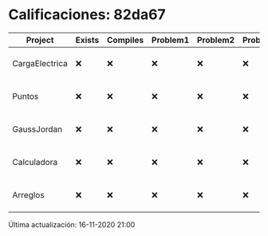 # Calificaciones: 82da67
|Project|Exists|Compiles|Problem1|Problem2|Problem3|Extra|Grade|CommitHash|CommitDate|CheckDate|DueDate|Comments|
|-|-|-|-|-|-|-|-|-|-|-|-|-|
|CargaElectrica|❌|❌|❌|❌|❌|❌|5.0|nan|nan|16-11-2020 21:00:20|19-11-2020 21:00:00|No se encontró el archivo en PracticasComputacionI/CargaElectrica/CargaElectrica.cpp|
|Puntos|❌|❌|❌|❌|❌|❌|5.0|nan|nan|16-11-2020 21:00:19|05-11-2020 21:00:00|No se encontró el archivo en PracticasComputacionI/Puntos/Punto.cpp|
|GaussJordan|❌|❌|❌|❌|❌|❌|5.0|nan|nan|16-11-2020 21:00:18|19-11-2020 21:00:00|No se encontró el archivo en PracticasComputacionI/GaussJordan/GaussJordan.cpp|
|Calculadora|❌|❌|❌|❌|❌|❌|5.0|nan|nan|16-11-2020 21:00:17|15-10-2020 21:00:00|No se encontró el archivo en PracticasComputacionI/Calculadora/Calculadora.cpp|
|Arreglos|❌|❌|❌|❌|❌|❌|5.0|nan|nan|16-11-2020 21:00:17|22-10-2020 21:00:00|No se encontró el archivo en PracticasComputacionI/Arreglos/Arreglos.cpp|

Última actualización: 16-11-2020 21:00